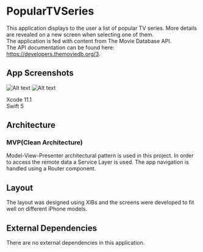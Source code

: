# PopularTVSeries
This application displays to the user a list of popular TV series. More details are revealed on a new screen when selecting one of them.  
The application is fed with content from The Movie Database API.  
The API documentation can be found here: ​https://developers.themoviedb.org/3.

## App Screenshots

   ![Alt text](https://i.imgur.com/4xmMIiA.png)
   ![Alt text](https://i.imgur.com/BWRoJgE.png)

Xcode 11.1  
Swift 5

## Architecture

### MVP(Clean Architecture)
Model-View-Presenter architectural pattern is used in this project.
In order to access the remote data a Service Layer is used.
The app navigation is handled using a Router component.

## Layout

The layout was designed using XIBs and the screens were developed to fit well on different iPhone models.

## External Dependencies
There are no external dependencies in this application.
